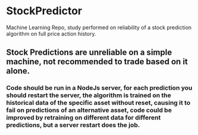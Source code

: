# StockPredictor 
Machine Learning Repo, study performed on reliability of a stock prediction algorithm on full price action history.

## Stock Predictions are unreliable on a simple machine, not recommended to trade based on it alone.

### Code should be run in a NodeJs server, for each prediction you should restart the server, the algorithm is trained on the historical data of the specific asset without reset, causing it to fail on predictions of an alternative asset, code could be improved by retraining on different data for different predictions, but a server restart does the job.

